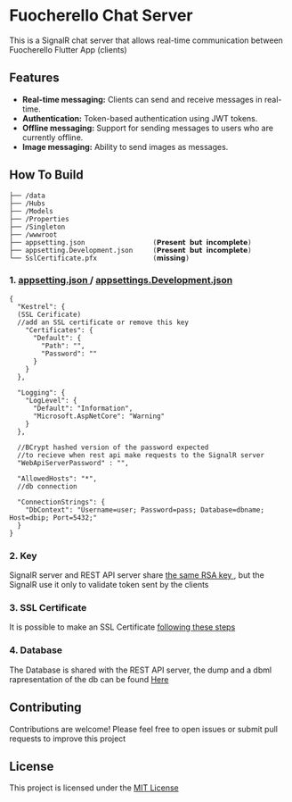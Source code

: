 # Fuocherello Chat Server

This is a SignalR chat server that allows real-time communication between Fuocherello Flutter App (clients)

## Features

- **Real-time messaging:** Clients can send and receive messages in real-time.
- **Authentication:** Token-based authentication using JWT tokens.
- **Offline messaging:** Support for sending messages to users who are currently offline.
- **Image messaging:** Ability to send images as messages.

## How To Build
    ├── /data
    ├── /Hubs
    ├── /Models
    ├── /Properties
    ├── /Singleton
    ├── /wwwroot 
    ├── appsetting.json                 (𝗣𝗿𝗲𝘀𝗲𝗻𝘁 𝗯𝘂𝘁 𝗶𝗻𝗰𝗼𝗺𝗽𝗹𝗲𝘁𝗲)
    ├── appsetting.Development.json     (𝗣𝗿𝗲𝘀𝗲𝗻𝘁 𝗯𝘂𝘁 𝗶𝗻𝗰𝗼𝗺𝗽𝗹𝗲𝘁𝗲)
    └── SslCertificate.pfx              (𝗺𝗶𝘀𝘀𝗶𝗻𝗴)
 
  ### 1. <a href="https://github.com/Zophirel/fuocherello-chat-server/blob/main/appsettings.json"> appsetting.json </a> / <a href="https://github.com/Zophirel/fuocherello-chat-server/blob/main/appsettings.Development.json"> appsettings.Development.json </a>
    {
      "Kestrel": {
      (SSL Cerificate) 
      //add an SSL certificate or remove this key
        "Certificates": {
          "Default": {
            "Path": "",
            "Password": ""
          }
        }
      },
      
      "Logging": {
        "LogLevel": {
          "Default": "Information",
          "Microsoft.AspNetCore": "Warning"
        }
      },
      
      //BCrypt hashed version of the password expected 
      //to recieve when rest api make requests to the SignalR server  
      "WebApiServerPassword" : "",
      
      "AllowedHosts": "*",
      //db connection
      
      "ConnectionStrings": {
        "DbContext": "Username=user; Password=pass; Database=dbname; Host=dbip; Port=5432;"
      }
    }

  ### 2. Key
  SignalR server and REST API server share <a href="https://github.com/Zophirel/fuocherello-back-end?tab=readme-ov-file#2-key-missing-file"> the same RSA key </a>, but the SignalR use it only to validate token sent by the clients
  
  ### 3. SSL Certificate
  It is possible to make an SSL Certificate <a href="https://github.com/Zophirel/fuocherello-back-end?tab=readme-ov-file#3-sslcertificatepfx-missing-file"> following these steps </a>
  
  ### 4. Database
  The Database is shared with the REST API server, the dump and a dbml rapresentation of the db can be found <a href="https://github.com/Zophirel/fuocherello-back-end?tab=readme-ov-file#3-sslcertificatepfx-missing-file"> Here </a> 

  ## Contributing
  Contributions are welcome! Please feel free to open issues or submit pull requests to improve this project

  ## License
  This project is licensed under the [MIT License](LICENSE)
